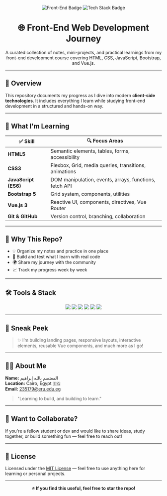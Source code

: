<p align="center">
  <img src="https://img.shields.io/badge/Front--End-Learning-blue?style=for-the-badge" alt="Front-End Badge" />
  <img src="https://img.shields.io/badge/HTML%20%7C%20CSS%20%7C%20JS%20%7C%20Bootstrap%20%7C%20Vue.js-success?style=for-the-badge" alt="Tech Stack Badge" />
</p>

<h1 align="center">🌐 Front-End Web Development Journey</h1>

<p align="center">A curated collection of notes, mini-projects, and practical learnings from my front-end development course covering HTML, CSS, JavaScript, Bootstrap, and Vue.js.</p>

---

## 📌 Overview

This repository documents my progress as I dive into modern **client-side technologies**. It includes everything I learn while studying front-end development in a structured and hands-on way.

---

## 🧠 What I'm Learning

| ✅ Skill | 🔍 Focus Areas |
|--------|----------------|
| **HTML5** | Semantic elements, tables, forms, accessibility |
| **CSS3** | Flexbox, Grid, media queries, transitions, animations |
| **JavaScript (ES6)** | DOM manipulation, events, arrays, functions, fetch API |
| **Bootstrap 5** | Grid system, components, utilities |
| **Vue.js 3** | Reactive UI, components, directives, Vue Router |
| **Git & GitHub** | Version control, branching, collaboration |

---

## 💼 Why This Repo?

- 💡 Organize my notes and practice in one place  
- 🧪 Build and test what I learn with real code  
- 🌍 Share my journey with the community  
- 📈 Track my progress week by week  

---

## 🛠️ Tools & Stack

<p align="center">
  <img src="https://img.shields.io/badge/HTML-E34F26?style=for-the-badge&logo=html5&logoColor=white" />
  <img src="https://img.shields.io/badge/CSS-1572B6?style=for-the-badge&logo=css3&logoColor=white" />
  <img src="https://img.shields.io/badge/JavaScript-F7DF1E?style=for-the-badge&logo=javascript&logoColor=black" />
  <img src="https://img.shields.io/badge/Bootstrap-7952B3?style=for-the-badge&logo=bootstrap&logoColor=white" />
  <img src="https://img.shields.io/badge/Vue.js-42b883?style=for-the-badge&logo=vue.js&logoColor=white" />
  <img src="https://img.shields.io/badge/GitHub-181717?style=for-the-badge&logo=github&logoColor=white" />
</p>

---

## 📸 Sneak Peek

> ✨ I’m building landing pages, responsive layouts, interactive elements, reusable Vue components, and much more as I go!

---

## 🧑‍💻 About Me

**Name:** المعتصم بالله إبراهيم  
**Location:** Cairo, Egypt 🇪🇬  
**Email:** [235179@eru.edu.eg](mailto:235179@eru.edu.eg)

> "Learning to build, and building to learn."

---

## 🤝 Want to Collaborate?

If you're a fellow student or dev and would like to share ideas, study together, or build something fun — feel free to reach out!

---

## 📄 License

Licensed under the [MIT License](LICENSE) — feel free to use anything here for learning or personal projects.

---

<p align="center"><strong>⭐ If you find this useful, feel free to star the repo!</strong></p>
